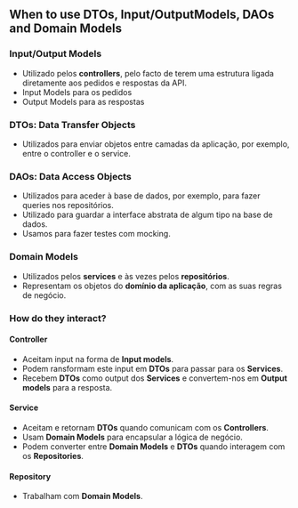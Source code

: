 ## When to use DTOs, Input/OutputModels, DAOs and Domain Models

### Input/Output Models

- Utilizado pelos **controllers**, pelo facto de terem uma estrutura ligada diretamente aos pedidos e respostas da API.
- Input Models para os pedidos
- Output Models para as respostas

### DTOs: Data Transfer Objects

- Utilizados para enviar objetos entre camadas da aplicação, por exemplo, entre o controller e o service.

### DAOs: Data Access Objects

- Utilizados para aceder à base de dados, por exemplo, para fazer queries nos repositórios.
- Utilizado para guardar a interface abstrata de algum tipo na base de dados.
- Usamos para fazer testes com mocking.

### Domain Models

- Utilizados pelos **services** e às vezes pelos **repositórios**.
- Representam os objetos do **domínio da aplicação**, com as suas regras de negócio.

### How do they interact?

#### Controller

- Aceitam input na forma de **Input models**.
- Podem ransformam este input em **DTOs** para passar para os **Services**.
- Recebem **DTOs** como output dos **Services** e convertem-nos em **Output models** para a resposta.

#### Service

- Aceitam e retornam **DTOs** quando comunicam com os **Controllers**.
- Usam **Domain Models** para encapsular a lógica de negócio.
- Podem converter entre **Domain Models** e **DTOs** quando interagem com os **Repositories**.

#### Repository

- Trabalham com **Domain Models**.